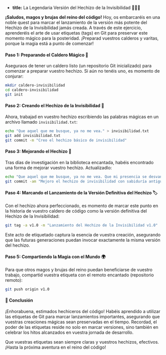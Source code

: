 * **title:** La Legendaria Versión del Hechizo de la Invisibilidad 🧙‍♂️✨

**¡Saludos, magos y brujas del reino del código!** Hoy, os embarcaréis en una noble quest para marcar el lanzamiento de la versión más potente del Hechizo de la Invisibilidad jamás creada. A través de este ejercicio, aprenderéis el arte de usar etiquetas (tags) en Git para preservar este momento mágico para la posteridad. ¡Preparad vuestros calderos y varitas, porque la magia está a punto de comenzar!

#### Paso 1: Preparando el Caldero Mágico 🍯

Aseguraos de tener un caldero listo (un repositorio Git inicializado) para comenzar a preparar vuestro hechizo. Si aún no tenéis uno, es momento de conjurar:

```bash
mkdir caldero-invisibilidad
cd caldero-invisibilidad
git init
```

#### Paso 2: Creando el Hechizo de la Invisibilidad 📜

Ahora, trabajad en vuestro hechizo escribiendo las palabras mágicas en un archivo llamado `invisibilidad.txt`:

```bash
echo "Que aquel que me busque, ya no me vea." > invisibilidad.txt
git add invisibilidad.txt
git commit -m "Creo el hechizo básico de invisibilidad"
```

#### Paso 3: Mejorando el Hechizo 🧪

Tras días de investigación en la biblioteca encantada, habéis encontrado una forma de mejorar vuestro hechizo. Actualizadlo:

```bash
echo "Que aquel que me busque, ya no me vea. Que mi presencia se desvanezca como el viento." > invisibilidad.txt
git commit -am "Mejoro el hechizo de invisibilidad con sabiduría antigua"
```

#### Paso 4: Marcando el Lanzamiento de la Versión Definitiva del Hechizo 🏷️

Con el hechizo ahora perfeccionado, es momento de marcar este punto en la historia de vuestro caldero de código como la versión definitiva del Hechizo de la Invisibilidad:

```bash
git tag -a v1.0 -m "Lanzamiento del Hechizo de la Invisibilidad v1.0"
```

Este acto de etiquetado captura la esencia de vuestra creación, asegurando que las futuras generaciones puedan invocar exactamente la misma versión del hechizo.

#### Paso 5: Compartiendo la Magia con el Mundo 🌍

Para que otros magos y brujas del reino puedan beneficiarse de vuestro trabajo, compartid vuestra etiqueta con el remoto encantado (repositorio remoto):

```bash
git push origin v1.0
```

#### 🤔 Conclusión

¡Enhorabuena, estimados hechiceros del código! Habéis aprendido a utilizar las etiquetas de Git para marcar lanzamientos importantes, asegurando que vuestras creaciones mágicas sean preservadas en el tiempo. Recordad, el poder de las etiquetas reside no solo en marcar versiones, sino también en celebrar los hitos alcanzados en vuestra jornada de desarrollo.

Que vuestras etiquetas sean siempre claras y vuestros hechizos, efectivos. ¡Hasta la próxima aventura en el reino del código!
